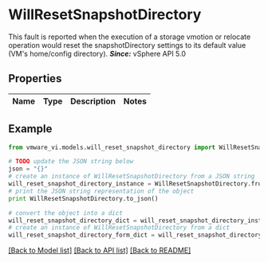 # WillResetSnapshotDirectory

This fault is reported when the execution of a storage vmotion or relocate operation would reset the snapshotDirectory settings to its default value (VM's home/config directory).  ***Since:*** vSphere API 5.0 

## Properties
Name | Type | Description | Notes
------------ | ------------- | ------------- | -------------

## Example

```python
from vmware_vi.models.will_reset_snapshot_directory import WillResetSnapshotDirectory

# TODO update the JSON string below
json = "{}"
# create an instance of WillResetSnapshotDirectory from a JSON string
will_reset_snapshot_directory_instance = WillResetSnapshotDirectory.from_json(json)
# print the JSON string representation of the object
print WillResetSnapshotDirectory.to_json()

# convert the object into a dict
will_reset_snapshot_directory_dict = will_reset_snapshot_directory_instance.to_dict()
# create an instance of WillResetSnapshotDirectory from a dict
will_reset_snapshot_directory_form_dict = will_reset_snapshot_directory.from_dict(will_reset_snapshot_directory_dict)
```
[[Back to Model list]](../README.md#documentation-for-models) [[Back to API list]](../README.md#documentation-for-api-endpoints) [[Back to README]](../README.md)


